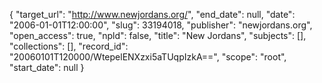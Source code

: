{
  "target_url": "http://www.newjordans.org/", 
  "end_date": null, 
  "date": "2006-01-01T12:00:00", 
  "slug": 33194018, 
  "publisher": "newjordans.org", 
  "open_access": true, 
  "npld": false, 
  "title": "New Jordans", 
  "subjects": [], 
  "collections": [], 
  "record_id": "20060101T120000/WtepelENXzxi5aTUqpIzkA==", 
  "scope": "root", 
  "start_date": null
}

